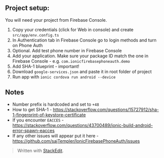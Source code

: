 ## Project setup:

You will need your project from Firebase Console.

1. Copy your credentials (click for Web in console) and create `src/app/env.config.ts`
2. In Authentication tab in Firebase Console go to login methods and turn on Phone Auth
3. Optional. Add test phone number in Firebase Console
4. Add your application. Make sure your package ID match the one in Firebase Console - e.g. `com.ionicfirebasephoneauth.demo`
5. Add SHA-1 blueprint - important!
6. Download `google-services.json` and paste it in root folder of project
7. Run app with `ionic cordova run android --device`

## Notes

- Number prefix is hardcoded and set to `+48`
- How to get SHA-1 - https://stackoverflow.com/questions/15727912/sha-1-fingerprint-of-keystore-certificate
- If you encounter `EACCES` - https://stackoverflow.com/questions/43700489/ionic-build-android-error-spawn-eacces
- If any other issues will appear put it here - https://github.com/sajTempler/IonicFirebasePhoneAuth/issues

> Written with [StackEdit](https://stackedit.io/).
